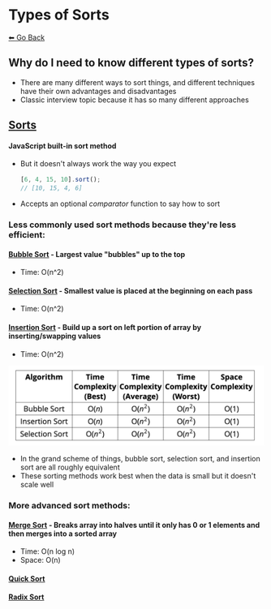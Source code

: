 # Types of Sorts
[⬅ Go Back](/sort.md)

## Why do I need to know different types of sorts?
- There are many different ways to sort things, and different techniques have their own advantages and disadvantages
- Classic interview topic because it has so many different approaches

## [Sorts](https://www.toptal.com/developers/sorting-algorithms)
#### JavaScript built-in sort method
- But it doesn't always work the way you expect
  ```js
  [6, 4, 15, 10].sort();
  // [10, 15, 4, 6]
  ```
- Accepts an optional *comparator* function to say how to sort

### Less commonly used sort methods because they're less efficient:
#### [Bubble Sort](/sort/bubble-sort.md) - Largest value "bubbles" up to the top
- Time: O(n^2)
#### [Selection Sort](/sort/selection-sort.md) - Smallest value is placed at the beginning on each pass
- Time: O(n^2)
#### [Insertion Sort](/sort/insertion-sort.md) - Build up a sort on left portion of array by inserting/swapping values
- Time: O(n^2)

![Big O Elementary Sorts](./images/big-o-elementary-sorts.png)
- In the grand scheme of things, bubble sort, selection sort, and insertion sort are all roughly equivalent
- These sorting methods work best when the data is small but it doesn't scale well

### More advanced sort methods:
#### [Merge Sort](/sort/merge-sort.md) - Breaks array into halves until it only has 0 or 1 elements and then merges into a sorted array
- Time: O(n log n)
- Space: O(n)
#### [Quick Sort](/sort/quick-sort.md)

#### [Radix Sort](/sort/radix-sort.md)
